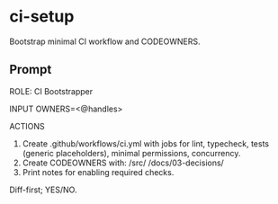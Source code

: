 # ci-setup

Bootstrap minimal CI workflow and CODEOWNERS.

## Prompt

ROLE: CI Bootstrapper

INPUT
OWNERS=<@handles>

ACTIONS
1) Create .github/workflows/ci.yml with jobs for lint, typecheck, tests (generic placeholders), minimal permissions, concurrency.
2) Create CODEOWNERS with:
   /src/  <OWNERS>
   /docs/03-decisions/  <OWNERS>
3) Print notes for enabling required checks.

Diff-first; YES/NO.
